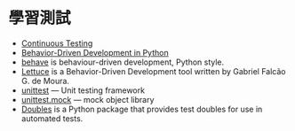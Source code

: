 # 學習測試

- [Continuous Testing](http://continuousdelivery.com/foundations/test-automation/)
- [Behavior-Driven Development in Python](http://code.tutsplus.com/tutorials/behavior-driven-development-in-python--net-26547)
- [behave](http://pythonhosted.org/behave/) is behaviour-driven development, Python style.
- [Lettuce](http://lettuce.it/) is a Behavior-Driven Development tool written by Gabriel Falcão G. de Moura.
- [unittest](https://docs.python.org/3/library/unittest.html) — Unit testing framework
- [unittest.mock](https://docs.python.org/3/library/unittest.mock.html) — mock object library
- [Doubles](http://doubles.readthedocs.io/) is a Python package that provides test doubles for use in automated tests.
